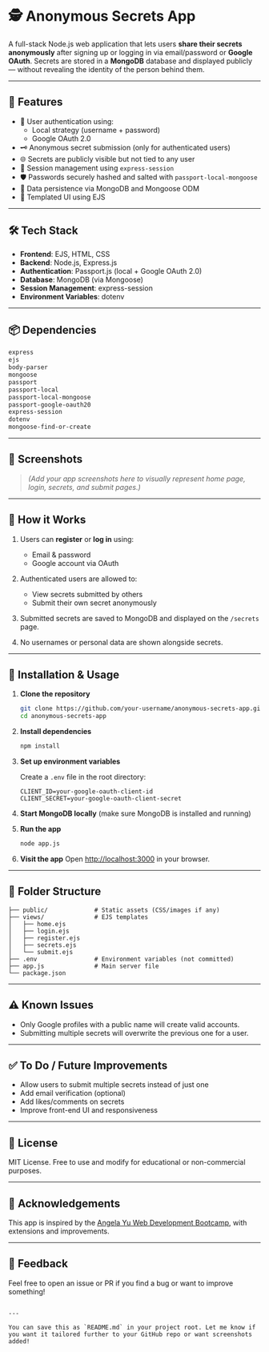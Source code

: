 



# 🕵️ Anonymous Secrets App

A full-stack Node.js web application that lets users **share their secrets anonymously** after signing up or logging in via email/password or **Google OAuth**. Secrets are stored in a **MongoDB** database and displayed publicly — without revealing the identity of the person behind them.

---

## 🚀 Features

- 🔐 User authentication using:
  - Local strategy (username + password)
  - Google OAuth 2.0
- 🗝️ Anonymous secret submission (only for authenticated users)
- 🌐 Secrets are publicly visible but not tied to any user
- 🧠 Session management using `express-session`
- 🛡️ Passwords securely hashed and salted with `passport-local-mongoose`
- 💾 Data persistence via MongoDB and Mongoose ODM
- 📄 Templated UI using EJS

---

## 🛠️ Tech Stack

- **Frontend**: EJS, HTML, CSS
- **Backend**: Node.js, Express.js
- **Authentication**: Passport.js (local + Google OAuth 2.0)
- **Database**: MongoDB (via Mongoose)
- **Session Management**: express-session
- **Environment Variables**: dotenv

---

## 📦 Dependencies

```bash
express
ejs
body-parser
mongoose
passport
passport-local
passport-local-mongoose
passport-google-oauth20
express-session
dotenv
mongoose-find-or-create
````

---

## 📸 Screenshots

> *(Add your app screenshots here to visually represent home page, login, secrets, and submit pages.)*

---

## 🧪 How it Works

1. Users can **register** or **log in** using:

   * Email & password
   * Google account via OAuth
2. Authenticated users are allowed to:

   * View secrets submitted by others
   * Submit their own secret anonymously
3. Submitted secrets are saved to MongoDB and displayed on the `/secrets` page.
4. No usernames or personal data are shown alongside secrets.

---

## 🔧 Installation & Usage

1. **Clone the repository**

   ```bash
   git clone https://github.com/your-username/anonymous-secrets-app.git
   cd anonymous-secrets-app
   ```

2. **Install dependencies**

   ```bash
   npm install
   ```

3. **Set up environment variables**

   Create a `.env` file in the root directory:

   ```env
   CLIENT_ID=your-google-oauth-client-id
   CLIENT_SECRET=your-google-oauth-client-secret
   ```

4. **Start MongoDB locally** (make sure MongoDB is installed and running)

5. **Run the app**

   ```bash
   node app.js
   ```

6. **Visit the app**
   Open [http://localhost:3000](http://localhost:3000) in your browser.

---

## 📁 Folder Structure

```
├── public/             # Static assets (CSS/images if any)
├── views/              # EJS templates
│   ├── home.ejs
│   ├── login.ejs
│   ├── register.ejs
│   ├── secrets.ejs
│   └── submit.ejs
├── .env                # Environment variables (not committed)
├── app.js              # Main server file
└── package.json
```

---

## ⚠️ Known Issues

* Only Google profiles with a public name will create valid accounts.
* Submitting multiple secrets will overwrite the previous one for a user.

---

## ✅ To Do / Future Improvements

* Allow users to submit multiple secrets instead of just one
* Add email verification (optional)
* Add likes/comments on secrets
* Improve front-end UI and responsiveness

---

## 📃 License

MIT License. Free to use and modify for educational or non-commercial purposes.

---

## 🙏 Acknowledgements

This app is inspired by the [Angela Yu Web Development Bootcamp](https://www.udemy.com/course/the-complete-web-development-bootcamp/), with extensions and improvements.

---

## 💬 Feedback

Feel free to open an issue or PR if you find a bug or want to improve something!

```

---

You can save this as `README.md` in your project root. Let me know if you want it tailored further to your GitHub repo or want screenshots added!
```
